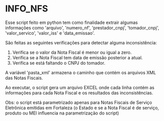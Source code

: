 # INFO_NFS

Esse script feito em python tem como finalidade extrair algumas informações como 'arquivo', 'numero_nf', 'prestador_cnpj', 'tomador_cnpj', 'valor_servico', 'valor_iss' e 'data_emissao'.

São feitas as seguintes verificações para detectar alguma inconsistência:
1. Verifica se o valor da Nota Fiscal é menor ou igual a zero.
2. Verifica se a Nota Fiscal tem data de emissão posterior a atual.
3. Verifica se está faltando o CNPJ do tomador.
   
A variável 'pasta_xml' armazena o caminho que contém os arquivos XML das Notas Fiscais.

Ao executar, o script gera um arquivo EXCEL onde cada linha contém as informações para cada Nota Fiscal e os resultados das inconsistências.

Obs: o script está parametrizado apenas para Notas Fiscais de Serviço Eletrônica emitidas em Fortaleza (o Estado e se a Nota Fiscal é de serviço, produto ou MEI influencia na parametrização do script)
